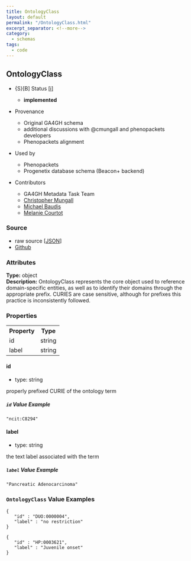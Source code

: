 ```yaml
---
title: OntologyClass
layout: default
permalink: "/OntologyClass.html"
excerpt_separator: <!--more-->
category:
  - schemas
tags:
  - code
---
```



## OntologyClass

* {S}[B] Status  [[i]](https://schemablocks.org/about/sb-status-levels.html)
    - __implemented__

* Provenance  

    - Original GA4GH schema  
    - additional discussions with @cmungall and phenopackets developers  
    - Phenopackets alignment  
* Used by  

    - Phenopackets  
    - Progenetix database schema (Beacon+ backend)  
* Contributors  

    - GA4GH Metadata Task Team  
    - [Christopher Mungall](https://orcid.org/0000-0002-6601-2165)  
    - [Michael Baudis](https://orcid.org/0000-0002-9903-4248)  
    - [Melanie Courtot](https://orcid.org/0000-0002-9551-6370)  
<!--more-->

### Source

* raw source [[JSON](./OntologyClass.json)]
* [Github](https://github.com/ga4gh-schemablocks/blocks/blob/master/schemas/OntologyClass.yaml)

### Attributes
  
__Type:__ object  
__Description:__ OntologyClass represents the core object used to reference domain-specific
entities, as well as to identify their domains through the appropriate
prefix.
CURIES are case sensitive, although for prefixes this practice is
inconsistently followed.


### Properties

<table>
  <tr>
    <th>Property</th>
    <th>Type</th>
  </tr>
  <tr>
    <td>id</td>
    <td>string</td>
  </tr>
  <tr>
    <td>label</td>
    <td>string</td>
  </tr>

</table>


#### id

* type: string

properly prefixed CURIE of the ontology term

##### `id` Value Example  

```
"ncit:C8294"
```

#### label

* type: string

the text label associated with the term

##### `label` Value Example  

```
"Pancreatic Adenocarcinoma"
```


### `OntologyClass` Value Examples  

```
{
   "id" : "DUO:0000004",
   "label" : "no restriction"
}
```
```
{
   "id" : "HP:0003621",
   "label" : "Juvenile onset"
}
```


